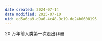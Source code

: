 ```yaml
---
date created: 2024-07-14
date modified: 2025-07-10
uid: ed5a6ca9-d9a6-4c48-9c19-de24b0608195
---
```


20 万年前人类第一次走出非洲
